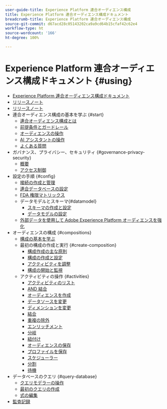 ```yaml
---
user-guide-title: Experience Platform 連合オーディエンス構成
title: Experience Platform 連合オーディエンス構成ドキュメント
breadcrumb-title: Experience Platform 連合オーディエンス構成
source-git-commit: d67acd28c05143202ca9a9cd64b15cfaf42c62e4
workflow-type: ht
source-wordcount: '166'
ht-degree: 100%

---
```



# Experience Platform 連合オーディエンス構成ドキュメント {#using}

+ [Experience Platform 連合オーディエンス構成ドキュメント](home.md)
+ [リリースノート](start/release-notes.md)
+ [リリースノート](start/e-release-notes.md)
+ 連合オーディエンス構成の基本を学ぶ {#start}
   + [連合オーディエンス構成とは](start/get-started.md)
   + [前提条件とガードレール](start/access-prerequisites.md)
   + [オーディエンスの操作](start/audiences.md)
   + [AI アシスタントの操作](start/ai-assistant.md)
   + [よくある質問](start/faq.md)
+ ガバナンス、プライバシー、セキュリティ {#governance-privacy-security}
   + [概要](./governance-privacy-security/home.md)
   + [アクセス制御](governance-privacy-security/access-control.md)
+ 設定の手順 {#config}
   + [接続の作成と管理](connections/connections.md)
   + [連合データベースの設定](connections/federated-db.md)
   + [FDA 権限マトリックス](connections/fda-rights.md)
   + データモデルとスキーマ{#datamodel}
      + [スキーマの作成と設定](customer/schemas.md)
      + [データモデルの設定](data-management/gs-models.md)
   + [外部データを使用して Adobe Experience Platform オーディエンスを強化](connections/destinations.md)
+ オーディエンスの構成 {#compositions}
   + [構成の基本を学ぶ](compositions/gs-compositions.md)
   + 最初の構成の作成と実行 {#create-composition}
      + [構成作成の主な原則](compositions/gs-composition-creation.md)
      + [構成の作成と設定](compositions/create-composition.md)
      + [アクティビティを調整](compositions/orchestrate-activities.md)
      + [構成の開始と監視](compositions/start-monitor-composition.md)
   + アクティビティの操作 {#activities}
      + [アクティビティのリスト](compositions/activities/about-activities.md)
      + [AND 結合](compositions/activities/and-join.md)
      + [オーディエンスを作成](compositions/activities/build-audience.md)
      + [データソースを変更](compositions/activities/change-data-source.md)
      + [ディメンションを変更](compositions/activities/change-dimension.md)
      + [結合](compositions/activities/combine.md)
      + [重複の除外](compositions/activities/deduplication.md)
      + [エンリッチメント](compositions/activities/enrichment.md)
      + [分岐](compositions/activities/fork.md)
      + [紐付け](compositions/activities/reconciliation.md)
      + [オーディエンスの保存](compositions/activities/save-audience.md)
      + [プロファイルを保存](compositions/activities/save-profiles.md)
      + [スケジューラー](compositions/activities/scheduler.md)
      + [分割](compositions/activities/split.md)
      + [待機](compositions/activities/wait.md)
+ データベースのクエリ {#query-database}
   + [クエリモデラーの操作](query/query-modeler-overview.md)
   + [最初のクエリの作成](query/build-query.md)
   + [式の編集](query/expression-editor.md)
+ [監査記録](admin/audit-trail.md)


